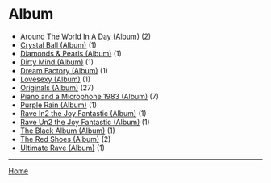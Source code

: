 # Album

  * [Around The World In A Day (Album)](./album/around-the-world-in-a-day/) (2)
  * [Crystal Ball (Album)](./album/crystal-ball/) (1)
  * [Diamonds & Pearls (Album)](./album/diamonds-pearls/) (1)
  * [Dirty Mind (Album)](./album/dirty-mind/) (1)
  * [Dream Factory (Album)](./album/dream-factory/) (1)
  * [Lovesexy (Album)](./album/lovesexy/) (1)
  * [Originals (Album)](./album/originals/) (27)
  * [Piano and a Microphone 1983 (Album)](./album/piano-and-a-microphone-1983/) (7)
  * [Purple Rain (Album)](./album/purple-rain/) (1)
  * [Rave In2 the Joy Fantastic (Album)](./album/rave-in2-the-joy-fantastic/) (1)
  * [Rave Un2 the Joy Fantastic (Album)](./album/rave-un2-the-joy-fantastic/) (1)
  * [The Black Album (Album)](./album/the-black-album/) (1)
  * [The Red Shoes (Album)](./album/the-red-shoes/) (2)
  * [Ultimate Rave (Album)](./album/ultimate-rave/) (1)

----

[Home](../)
